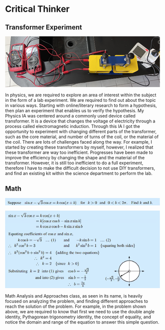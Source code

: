# Critical Thinker

## Transformer Experiment

![Physics IA](../images/physicsia.png)

In physics, we are required to explore an area of interest within the subject in the form of a lab experiment. We are required to find out about the topic in various ways. Starting with online/literary research to form a hypothesis, then plan an experiment that enables us to verify the hypothesis. My Physics IA was centered around a commonly used device called transformer. It is a device that changes the voltage of electricity through a process called electromagnetic induction. Through this IA I got the opportunity to experiment with changing different parts of the transformer, such as the core material, and number of turns of the coil, or the material of the coil. There are lots of challenges faced along the way. For example, I started by creating these transformers by myself, however, I realized that these transformer are way too inefficient. Progresses have been made to improve the efficiency by changing the shape and the material of the transformer. However, it is still too inefficient to do a full experiment, therefore I have to make the difficult decision to not use DIY transformers, and find an existing kit within the science department to perform the lab.

## Math

![Math Assignment](../images/mathquestion.png)

![Math Assignment Answer](../images/mathsol.png)

Math Analysis and Approaches class, as seen in its name, is heavily focused on analyzing the problem, and finding different approaches to reach the solution of the problem. For example, in the problem shown above, we are required to know that first we need to use the double angle identity, Pythagorean trigonometry identity, the concept of equality, and notice the domain and range of the equation to answer this simple question.
